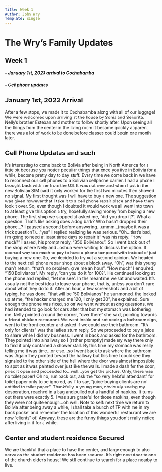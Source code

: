 ```yaml
---
Title: Week 1
Author: John Wry
Template: single
---
```


# The Wry’s Family Updates
## Week 1


##### - January 1st, 2023 arrival to Cochabamba 
##### - Cell phone updates


## January 1st, 2023 Arrival 
After a few stops, we made it to Cochabamba along with all of our luggage! We were welcomed upon arriving at the house by Sonia and Señorita. Nelly’s brother Esteban and mother to follow shortly after. 
Upon seeing all the things from the center in the living room it became quickly apparent there was a lot of work to be done before classes could begin one month later. 

## Cell Phone Updates and such 

It’s interesting to come back to Bolivia after being in North America for a little bit because you notice peculiar things that once you live in Bolivia for a while, become pretty day to day stuff.
Every time we come back in we have to reconnect our cell phones to a Bolivian cellphone carrier. 
I had a phone I brought back with me from the US. It was not new and when I put in the new Bolivian SIM card it only worked for the first two minutes then showed no signal. 
My first thought was I will have to buy a new one. The suggestion was given however that I take it to a cell phone repair place and have them look it over. So, even though I doubted it would work we all went into town to at least give this option a try, hopefully saving money from buying a new phone. 
The first shop we stopped at asked me, “did you drop it?”. What a question. That’s like asking does a dog bark? Who hasn’t dropped their phone…? I paused a second before answering…ummm…(maybe it was a trick question?)…”yes” I replied realizing he was serious. “Oh…that’s bad, I’m going to need at least three days to repair it” was his reply. “How much?” I asked, his prompt reply, “350 Bolivianos”. So I went back out of the shop where Nelly and Joshua were waiting to discuss the option. It seemed way too much to pay to have a phone tampered with instead of just buying a new one. So, we decided to try out a second opinion. We headed to the next cell phone repair shop about a block away. “Oh”, was this young man’s return, “that’s no problem, give me an hour”. “How much” I enquired, “150 Bolivianos”. My reply, “can you do it for 100?”. He continued looking at the phone and replied, “let me see”. 
In the meantime we sat and waited. It’s usually not the best idea to leave your phone, that is, unless you don’t care about what they do to it. 
After an hour, a few screenshots and a bit of typing, he was done. “that will be 150 Bolivianos” he summoned, the looked up at me, “the hacker charged me 120, I only get 30”, he explained. Sure enough the phone was fixed, so off we went without asking questions. 
We had intended to go look for cars after that but my stomach was bothering me. Nelly pointed around the corner, “over there” she said, pointing towards a friend chicken restaurant. 
We went inside and not seeing a bathroom sign, went to the front counter and asked if we could use their bathroom. “It’s only for clients” was the ladies sturn reply. So we proceeded to buy a juice to share while I did my business. I went in back and asked for the bathroom. They pointed into a hallway so I (rather promptly) made my way there only to find it only contained a shower stall. By this time my stomach was really telling me it was time…or else…so I went back to ask where the bathroom was. Again they pointed toward the hallway but this time I could see they signaled to the other side of the hall where the door was almost impossible to spot as it was painted over just like the walls. 
I made a dash for the door, pried it open and proceeded to…well…you get the picture. Only, there was no toilet paper! Oh no, run back out, ask the “so very helpful attendant” for toilet paper only to be ignored, as if to say, “juice-buying clients are not entitled to toilet paper”. Thankfully, a young man, obviously seeing my desperation, reached in a bag and pulled out a handful of napkins. It turns out there were exactly 5. I was sure grateful for those napkins, even though they were not quite enough…oh well. 
Note to self: next time we return to Bolivia after being away a while, I shall take a bunch of TP with me in my back pocket and remember the location of this wonderful restaurant we are now “clients” of. 
Anyway, these are the funny things you don’t really notice after living in it for a while. 

## Center and student residence Secured
We are thankful that a place to have the center, and large enough to also serve as the student residence has been secured. It’s right next door to one of the church elder’s house! 
We still continue to search for a place nearby to live. 
